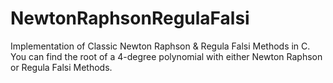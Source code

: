 # NewtonRaphsonRegulaFalsi
Implementation of Classic Newton Raphson &amp; Regula Falsi Methods in C.
You can find the root of a 4-degree polynomial with either Newton Raphson or Regula Falsi Methods.
